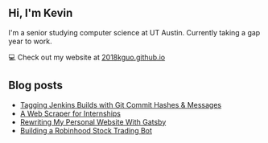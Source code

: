 ## Hi, I'm Kevin

I'm a senior studying computer science at UT Austin. Currently taking a gap year to work.

💻 Check out my website at [2018kguo.github.io](https://2018kguo.github.io/)

## Blog posts

<!-- BLOG-POST-LIST:START -->
- [Tagging Jenkins Builds with Git Commit Hashes & Messages](https://levelup.gitconnected.com/tagging-jenkins-builds-with-git-commit-hashes-messages-f11703effa5b?source=rss-ca3c3002fe36------2)
- [A Web Scraper for Internships](https://levelup.gitconnected.com/a-web-scraper-for-internships-880861a05f58?source=rss-ca3c3002fe36------2)
- [Rewriting My Personal Website With Gatsby](https://2018kguo.medium.com/rewriting-my-personal-website-with-gatsby-c08f3125d4dd?source=rss-ca3c3002fe36------2)
- [Building a Robinhood Stock Trading Bot](https://2018kguo.medium.com/building-a-robinhood-stock-trading-bot-8ee1b040ec6a?source=rss-ca3c3002fe36------2)
<!-- BLOG-POST-LIST:END -->
